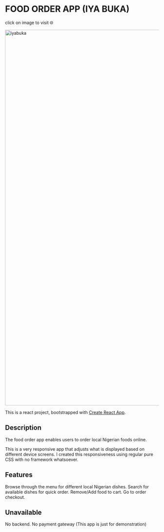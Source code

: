 # FOOD ORDER APP (IYA BUKA)

click on image to visit 🌐

<a href="https://iyabuka.netlify.app/" target="_blank"><img width="1227" alt="iyabuka" src="https://user-images.githubusercontent.com/26228761/235384821-7b65e86d-378e-42c5-a68b-bd647df133a0.png"></a>

This is a react project, bootstrapped with [Create React App](https://github.com/facebook/create-react-app).

## Description

The food order app enables users to order local Nigerian foods online.

This is a very responsive app that adjusts what is displayed based on different device screens. I created this responsiveness using regular pure CSS with no framework whatsoever.

## Features

Browse through the menu for different local Nigerian dishes.
Search for available dishes for quick order.
Remove/Add food to cart.
Go to order checkout.

## Unavailable
No backend.
No payment gateway (This app is just for demonstration)

